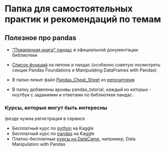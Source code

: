 # Папка для самостоятельных практик и рекомендаций по темам
 
## Полезное про pandas

- ["Поваренная книга" пандас](https://pandas.pydata.org/pandas-docs/stable/user_guide/cookbook.html) в официальной документации библиотеки 
- [Список функций](https://docs.google.com/document/d/1lepO84IHL0N-lEnivLGBwgzvg2v4qsW4_8JRG9Mfabk/edit?usp=sharing) на питоне и пандас (особенно советую посмотреть секции Pandas Foundations и Manipulating DataFrames with Pandas) 

- В папке лежит файл [Pandas_Cheat_Sheet](./Pandas_Cheat_Sheet.pdf) из [репозитория](https://github.com/pandas-dev/pandas/tree/master/doc)

- В папку добавлены архивы pandas_tutorial, каждый из которых - ноутбук с заданиями и ответами по библиоткек пандас.

### Курсы, которые могут быть интересны

(везде нужна регистрация в сервисе
- Бесплатный курс по [python](https://www.kaggle.com/learn/python) на Kaggle <br>
- Бесплатный курс по [pandas](https://www.kaggle.com/learn/pandas) на Kaggle  <br>
- Платно-бесплатные [курсы на DataCamp](https://app.datacamp.com/learn/courses/data-manipulation-with-pandas), например, Data Manipulation with Pandas <br>
